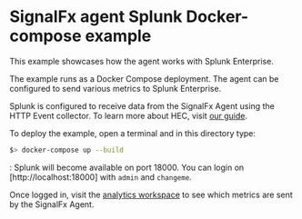 # SignalFx agent Splunk Docker-compose example

This example showcases how the agent works with Splunk Enterprise.

The example runs as a Docker Compose deployment. The agent can be configured to send various metrics to Splunk Enterprise.

Splunk is configured to receive data from the SignalFx Agent using the HTTP Event collector. To learn more about HEC, visit [our guide](https://dev.splunk.com/enterprise/docs/dataapps/httpeventcollector/).

To deploy the example, open a terminal and in this directory type:
```bash
$> docker-compose up --build
```
:
Splunk will become available on port 18000. You can login on [http://localhost:18000] with `admin` and `changeme`.

Once logged in, visit the [analytics workspace](http://localhost:18000/en-US/app/search/analytics_workspace) to see which metrics are sent by the SignalFx Agent.

